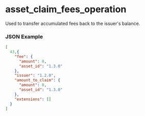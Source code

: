 # asset_claim_fees_operation

Used to transfer accumulated fees back to the issuer's balance.

### JSON Example

```json
[
  43,{
    "fee": {
      "amount": 0,
      "asset_id": "1.3.0"
    },
    "issuer": "1.2.0",
    "amount_to_claim": {
      "amount": 0,
      "asset_id": "1.3.0"
    },
    "extensions": []
  }
]
```